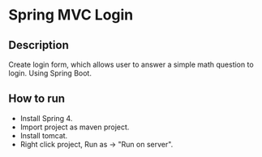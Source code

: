 # Spring MVC Login

## Description
Create login form, which allows user to answer a simple math question to login. Using Spring Boot. 

## How to run  
- Install Spring 4.
- Import project as maven project. 
- Install tomcat.
- Right click project, Run as -> "Run on server".

 

